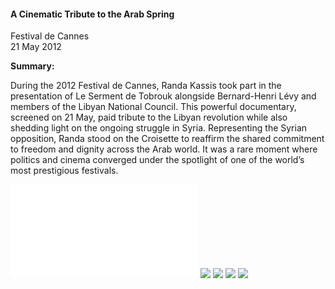 <h4>A Cinematic Tribute to the Arab Spring</h4>
	
Festival de Cannes  
21 May 2012
	
<b>Summary:</b>	

During the 2012 Festival de Cannes, Randa Kassis took part in the presentation of Le Serment de Tobrouk alongside Bernard-Henri Lévy and members of the Libyan National Council. This powerful documentary, screened on 21 May, paid tribute to the Libyan revolution while also shedding light on the ongoing struggle in Syria. Representing the Syrian opposition, Randa stood on the Croisette to reaffirm the shared commitment to freedom and dignity across the Arab world. It was a rare moment where politics and cinema converged under the spotlight of one of the world’s most prestigious festivals.

![](159.pdf)
![](160.JPG)
![](161.JPG)
![](162.JPG)
![](163.JPG)
<p></p>

